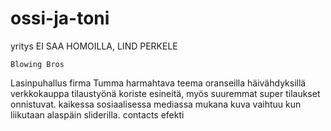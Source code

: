 # ossi-ja-toni
yritys
EI SAA HOMOILLA, LIND PERKELE




    Blowing Bros
Lasinpuhallus firma
Tumma harmahtava teema oranseilla häivähdyksillä
verkkokauppa tilaustyönä
koriste esineitä, myös suuremmat super tilaukset onnistuvat.
kaikessa sosiaalisessa mediassa mukana
kuva vaihtuu kun liikutaan alaspäin sliderilla.
contacts efekti
